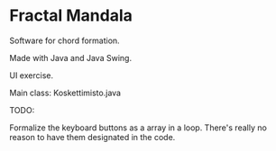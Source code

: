 # Fractal Mandala
Software for chord formation.

Made with Java and Java Swing.

UI exercise.

Main class: Koskettimisto.java


TODO:

Formalize the keyboard buttons as a array in a loop. There's really no reason to have them designated in the code.
